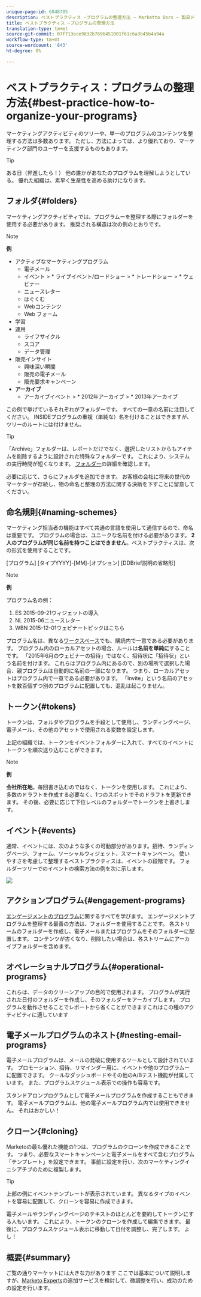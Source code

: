 ```yaml
---
unique-page-id: 6848705
description: ベストプラクティス —プログラムの整理方法 — Marketto Docs — 製品ドキュメント
title: ベストプラクティス —プログラムの整理方法
translation-type: tm+mt
source-git-commit: 07f713ece9832b7696451001f61c6a3b45b4a94a
workflow-type: tm+mt
source-wordcount: '843'
ht-degree: 0%

---
```



# ベストプラクティス：プログラムの整理方法{#best-practice-how-to-organize-your-programs}

マーケティングアクティビティのツリーや、単一のプログラムのコンテンツを整理する方法は多数あります。 ただし、方法によっては、より優れており、マーケティング部門のユーザーを支援するものもあります。

>[!TIP]
>
>ある日（昇進したら！） 他の誰かがあなたのプログラムを理解しようとしている。 優れた組織は、素早く生産性を高める助けになります。

## フォルダ{#folders}

マーケティングアクティビティでは、プログラムーを整理する際にフォルダーを使用する必要があります。 推奨される構造は次の例のとおりです。

>[!NOTE]
>
>**例**
>
>* アクティブなマーケティングプログラム
   >   * 電子メール
   >   * イベント
      >      * ライブイベント/ロードショー
      >      * トレードショー
      >      * ウェビナー
   >   * ニュースレター
   >   * はぐくむ
   >   * Webコンテンツ
   >   * Web フォーム
>* 学習
>* 運用
   >   * ライフサイクル
   >   * スコア
   >   * データ管理
>* 販売インサイト
   >   * 興味深い瞬間
   >   * 販売の電子メール
   >   * 販売要求キャンペーン
>* **アーカイブ**
   >   * アーカイブイベント
      >      * 2012年アーカイブ
      >      * 2013年アーカイブ


この例で挙げているそれぞれがフォルダーです。 すべての一意の名前に注目してください。 INSIDEプログラムの重複（単純な）名を付けることはできますが、ツリーのルートには付けません。

>[!TIP]
>
>「Archive」フォルダーは、レポートだけでなく、選択したリストからもアイテムを削除するように設計された特殊なフォルダーです。 これにより、システムの実行時間が短くなります。 [フォルダー](/help/marketo/product-docs/core-marketo-concepts/miscellaneous/understanding-folders.md)の詳細を確認します。

必要に応じて、さらにフォルダを追加できます。 お客様の会社に将来の世代のマーケターが存続し、物の命名と整理の方法に関する決断を下すことに留意してください。

## 命名規則{#naming-schemes}

マーケティング担当者の機能はすべて共通の言語を使用して通信するので、命名は重要です。 プログラムの場合は、ユニークな名前を付ける必要があります。 **2人のプログラムが同じ名前を持つことはできません**。ベストプラクティスは、次の形式を使用することです。

[プログラム] [タイプYYYY]-[MM]-[オプション] [DDBrief説明の省略形]

>[!NOTE]
>
>**例**
>
>プログラム名の例：
>
>1. ES 2015-09-21ウィジェットの導入
>1. NL 2015-06ニュースレター
>1. WBN 2015-12-01ウェビナートピックはこちら


プログラム名は、異なる[ワークスペース](/help/marketo/product-docs/administration/workspaces-and-person-partitions/understanding-workspaces-and-person-partitions.md)でも、購読内で一意である必要があります。  プログラム内のローカルアセットの場合、ルールは&#x200B;**名前を単純に**&#x200B;することです。 「2015年6月のウェビナーの招待」ではなく、招待状に「招待状」という名前を付けます。 これらはプログラム内にあるので、別の場所で選択した場合、親プログラムは自動的に名前の一部になります。 つまり、ローカルアセットはプログラム内で一意である必要があります。 「Invite」という名前のアセットを数百個ずつ別のプログラムに配置しても、混乱は起こりません。

## トークン{#tokens}

トークンは、フォルダやプログラムを手段として使用し、ランディングページ、電子メール、その他のアセットで使用される変数を設定します。

上記の組織では、トークンをイベントフォルダーに入れて、すべてのイベントにトークンを順次送り込むことができます。

>[!NOTE]
>
>**例**
>
>**会社所在地**。毎回書き込むのではなく、トークンを使用します。 これにより、多数のドラフトを作成する必要なく、1つのスポットでそのドラフトを更新できます。 その後、必要に応じて下位レベルのフォルダーでトークンを上書きします。

## イベント{#events}

通常、イベントには、次のような多くの可動部分があります。招待、ランディングページ、フォーム、ソーシャルウィジェット、スマートキャンペーン。 使いやすさを考慮して整理するベストプラクティスは、イベントの段階です。 フォルダーツリーでのイベントの検索方法の例を次に示します。

![](assets/capture.png)

## アクションプログラム{#engagement-programs}

[エンゲージメントのプログラム](/help/marketo/product-docs/email-marketing/drip-nurturing/creating-an-engagement-program/understanding-engagement-programs.md)に関するすべてを学びます。 エンゲージメントプログラムを整理する最善の方法は、フォルダーを使用することです。 各ストリームのフォルダーを作成し、電子メールまたはプログラムをそのフォルダーに配置します。 コンテンツが古くなり、削除したい場合は、各ストリームにアーカイブフォルダーを含めます。

## オペレーショナルプログラム{#operational-programs}

これらは、データのクリーンアップの目的で使用されます。 プログラムが実行された日付のフォルダーを作成し、そのフォルダーをアーカイブします。 プログラムを動作させることでレポートから省くことができますこれはこの種のアクティビティに適しています

## 電子メールプログラムのネスト{#nesting-email-programs}

電子メールプログラムは、メールの発破に使用するツールとして設計されています。 プロモーション、招待、リマインダー用に、イベントや他のプログラムーに配置できます。 クールなダッシュボードやその他のA/Bテスト機能が付属しています。 また、プログラムスケジュール表示での操作も容易です。

スタンドアロンプログラムとして電子メールプログラムを作成することもできます。 電子メールプログラムは、他の電子メールプログラム内では使用できません。 それはおかしい！

## クローン{#cloning}

Marketoの最も優れた機能の1つは、プログラムのクローンを作成できることです。 つまり、必要なスマートキャンペーンと電子メールをすべて含むプログラム「テンプレート」を設定できます。 事前に設定を行い、次のマーケティングイニシアチブのために複製します。

>[!TIP]
>
>上部の例にイベントテンプレートが表示されています。 異なるタイプのイベントを容易に配置して、クローンを容易に作成できます。

電子メールやランディングページのテキストのほとんどを要約してトークンにする人もいます。 これにより、トークンのクローンを作成して編集できます。 最後に、プログラムスケジュール表示に移動して日付を調整し、完了します。 よし！

## 概要{#summary}

ご覧の通りマーケットには大きな力があります ここでは基本について説明しますが、[Marketo Experts](https://www.marketo.com/services/)の追加サービスを検討して、微調整を行い、成功のための設定を行います。
